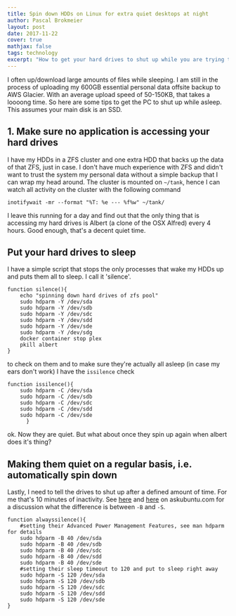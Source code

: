 ```yaml
---
title: Spin down HDDs on Linux for extra quiet desktops at night
author: Pascal Brokmeier
layout: post
date: 2017-11-22
cover: true
mathjax: false
tags: technology
excerpt: "How to get your hard drives to shut up while you are trying to sleep at night"
---
```


I often up/download large amounts of files while sleeping. I am still in the process of uploading my 600GB essential personal data offsite backup to AWS Glacier. With an average upload speed of 50-150KB, that takes a loooong time. So here are some tips to get the PC to shut up while asleep. This assumes your main disk is an SSD.

## 1. Make sure no application is accessing your hard drives

I have my HDDs in a ZFS cluster and one extra HDD that backs up the data of that ZFS, just in case. I don't have much experience with ZFS and didn't want to trust the system my personal data without a simple backup that I can wrap my head around. 
The cluster is mounted on `~/tank`, hence I can watch all activity on the cluster with the following command

```
inotifywait -mr --format "%T: %e --- %f%w" ~/tank/
```

I leave this running for a day and find out that the only thing that is accessing my hard drives is Albert (a clone of the OSX Alfred) every 4 hours. Good enough, that's a decent quiet time.

## Put your hard drives to sleep

I have a simple script that stops the only processes that wake my HDDs up and puts them all to sleep. I call it 'silence'.

```shell
function silence(){
	echo "spinning down hard drives of zfs pool"
	sudo hdparm -Y /dev/sda
	sudo hdparm -Y /dev/sdb
	sudo hdparm -Y /dev/sdc
	sudo hdparm -Y /dev/sdd
	sudo hdparm -Y /dev/sde
	sudo hdparm -Y /dev/sdg
	docker container stop plex
	pkill albert
}
```

to check on them and to make sure they're actually all asleep (in case my ears don't work) I have the `issilence` check

```shell
function issilence(){
	sudo hdparm -C /dev/sda
	sudo hdparm -C /dev/sdb
	sudo hdparm -C /dev/sdc
	sudo hdparm -C /dev/sdd
	sudo hdparm -C /dev/sde
      }
```

ok. Now they are quiet. But what about once they spin up again when albert does it's thing?

## Making them quiet on a regular basis, i.e. automatically spin down

Lastly, I need to tell the drives to shut up after a defined amount of time. For me that's 10 minutes of inactivity. See
[here](https://askubuntu.com/questions/39760/how-can-i-control-hdd-spin-down-time) and [here](https://askubuntu.com/questions/252039/how-can-i-find-out-the-current-drive-spin-down-time) on askubuntu.com for a discussion what the difference is between `-B` and `-S`. 

```shell
function alwayssilence(){
	#setting their Advanced Power Management Features, see man hdparm for details
	sudo hdparm -B 40 /dev/sda
	sudo hdparm -B 40 /dev/sdb
	sudo hdparm -B 40 /dev/sdc
	sudo hdparm -B 40 /dev/sdd
	sudo hdparm -B 40 /dev/sde
	#setting their sleep timeout to 120 and put to sleep right away
	sudo hdparm -S 120 /dev/sda
	sudo hdparm -S 120 /dev/sdb
	sudo hdparm -S 120 /dev/sdc
	sudo hdparm -S 120 /dev/sdd
	sudo hdparm -S 120 /dev/sde
}
```
